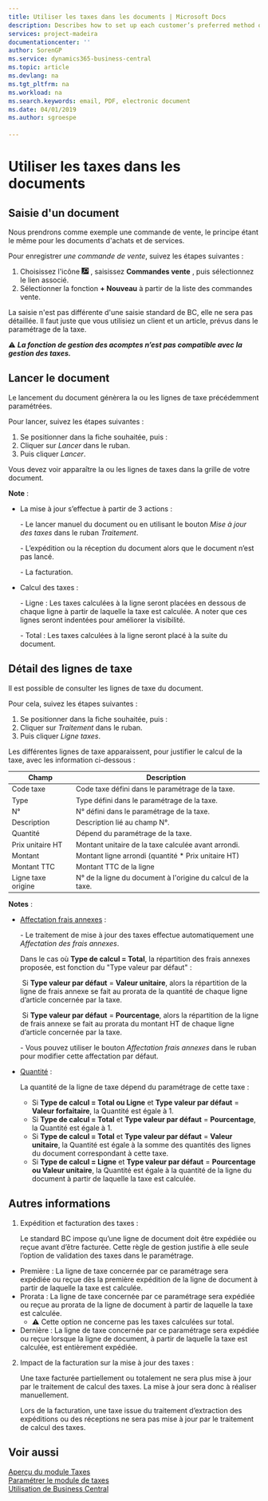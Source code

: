 ```yaml
---
title: Utiliser les taxes dans les documents | Microsoft Docs
description: Describes how to set up each customer’s preferred method of sending sales documents, for example, email, PDF, electronic document, and so on.
services: project-madeira
documentationcenter: ''
author: SorenGP
ms.service: dynamics365-business-central
ms.topic: article
ms.devlang: na
ms.tgt_pltfrm: na
ms.workload: na
ms.search.keywords: email, PDF, electronic document
ms.date: 04/01/2019
ms.author: sgroespe

---
```

# Utiliser les taxes dans les documents

## Saisie d'un document

Nous prendrons comme exemple une commande de vente, le principe étant le même pour les documents d'achats et de services.

Pour enregistrer *une commande de vente*, suivez les étapes suivantes :

1. Choisissez l'icône ![Lightbulb that opens the Tell Me feature](media/ui-search/search_small.png "Tell me what you want to do") , saisissez **Commandes vente** , puis sélectionnez le lien associé.
2. Sélectionner la fonction **+ Nouveau** à partir de la liste des commandes vente.

La saisie n'est pas différente d'une saisie standard de BC, elle ne sera pas détaillée. Il faut juste que vous utilisiez un client et un article, prévus dans le paramétrage de la taxe.

⚠ ***La fonction de gestion des acomptes n’est pas compatible avec la gestion des taxes.***

## Lancer le document

Le lancement du document génèrera la ou les lignes de taxe précédemment paramétrées.

Pour lancer, suivez les étapes suivantes :

1. Se positionner dans la fiche souhaitée, puis :
2. Cliquer sur *Lancer* dans le ruban.
3. Puis cliquer *Lancer*.

Vous devez voir apparaître la ou les lignes de taxes dans la grille de votre document.

**Note** : 

- La mise à jour s’effectue à partir de 3 actions :

  \-    Le lancer manuel du document ou en utilisant le bouton *Mise à jour des taxes* dans le ruban *Traitement*.

  \-    L’expédition ou la réception du document alors que le document n’est pas lancé.

  \-    La facturation.

- Calcul des taxes :

  \-    Ligne : Les taxes calculées à la ligne seront placées en dessous de chaque ligne à partir de laquelle la taxe est calculée. A noter que ces lignes seront indentées pour améliorer la visibilité.

  \-    Total : Les taxes calculées à la ligne seront placé à la suite du document.

## Détail des lignes de taxe

Il est possible de consulter les lignes de taxe du document.

Pour cela, suivez les étapes suivantes :

1. Se positionner dans la fiche souhaitée, puis :
2. Cliquer sur *Traitement* dans le ruban.
3. Puis cliquer *Ligne taxes*.

Les différentes lignes de taxe apparaissent, pour justifier le calcul de la taxe, avec les information ci-dessous :

| Champ              | Description                                                  |
| ------------------ | ------------------------------------------------------------ |
| Code taxe          | Code taxe défini dans le paramétrage de la taxe.             |
| Type               | Type défini dans le paramétrage de la taxe.                  |
| N°                 | N° défini dans le paramétrage de la taxe.                    |
| Description        | Description lié au champ N°.                                 |
| Quantité           | Dépend du paramétrage de la taxe.                            |
| Prix unitaire HT   | Montant unitaire de la taxe calculée avant arrondi.          |
| Montant            | Montant ligne arrondi (quantité * Prix unitaire HT)          |
| Montant TTC        | Montant TTC de la ligne                                      |
| Ligne taxe origine | N° de la ligne du document à l'origine du calcul de la taxe. |

**Notes** : 

- <u>Affectation frais annexes</u> :

  \-    Le traitement de mise à jour des taxes effectue automatiquement une *Affectation des frais annexes*.
  
  Dans le cas où **Type de calcul = Total**, la répartition des frais annexes proposée, est fonction du "Type valeur par défaut" :
  
  ​		Si **Type valeur par défaut** = **Valeur unitaire**, alors la répartition de la ligne de frais annexe se fait au prorata de la quantité de chaque ligne d’article concernée par la taxe.
  
  ​		Si **Type valeur par défaut** = **Pourcentage**, alors la répartition de la ligne de frais annexe se fait au prorata du montant HT de chaque ligne d’article concernée par la taxe.
  
  \-    Vous pouvez utiliser le bouton *Affectation frais annexes* dans le ruban pour modifier cette affectation par défaut.
  
  
  
- <u>Quantité</u> : 

  La quantité de la ligne de taxe dépend du paramétrage de cette taxe :

  - Si **Type de calcul = Total ou Ligne** et **Type valeur par défaut** = **Valeur forfaitaire**, la Quantité est égale à 1.
  - Si **Type de calcul = Total** et **Type valeur par défaut** = **Pourcentage**, la Quantité est égale à 1.
  - Si **Type de calcul = Total** et **Type valeur par défaut** = **Valeur unitaire**, la Quantité est égale à la somme des quantités des lignes du document correspondant à cette taxe.
  - Si **Type de calcul = Ligne** et **Type valeur par défaut** = **Pourcentage ou Valeur unitaire**, la Quantité est égale à la quantité de la ligne du document à partir de laquelle la taxe est calculée.

## Autres informations

1. Expédition et facturation des taxes : 

   Le standard BC impose qu’une ligne de document doit être expédiée ou reçue avant d’être facturée. Cette règle de gestion justifie à elle seule l’option de validation des taxes dans le paramétrage.

- Première : La ligne de taxe concernée par ce paramétrage sera expédiée ou reçue dès la première expédition de la ligne de document à partir de laquelle la taxe est calculée.
- Prorata : La ligne de taxe concernée par ce paramétrage sera expédiée ou reçue au prorata de la ligne de document à partir de laquelle la taxe est calculée.
  - ⚠ Cette option ne concerne pas les taxes calculées sur total.
- Dernière : La ligne de taxe concernée par ce paramétrage sera expédiée ou reçue lorsque la ligne de document, à partir de laquelle la taxe est calculée, est entièrement expédiée.

2. Impact de la facturation sur la mise à jour des taxes :

   Une taxe facturée partiellement ou totalement ne sera plus mise à jour par le traitement de calcul des taxes. La mise à jour sera donc à réaliser manuellement.

    Lors de la facturation, une taxe issue du traitement d’extraction des expéditions ou des réceptions ne sera pas mise à jour par le traitement de calcul des taxes.

## Voir aussi

[Aperçu du module Taxes](CAGTX-overview.md)   
[Paramétrer le module de taxes](CAGTX-setup.md)   
[Utilisation de Business Central](https://docs.microsoft.com/fr-FR/dynamics365/business-central/ui-work-product)